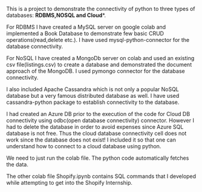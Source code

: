This is a project to demonstrate the connectivity of python to three types of databases:
**RDBMS,NOSQL and Cloud***.

For RDBMS I have created a MySQL server on google colab and implemented a Book Database to demonstrate few basic CRUD operations(read,delete etc.). I have 
used mysql-python-connector for the database connectivity.

For NoSQL I have created a MongoDb server on colab and used an existing csv file(listings.csv) to create a database and demonstrated the document approach 
of the MongoDB. I used pymongo connector for the database connectivity.

I also included Apache Cassandra which is not only a popular NoSQL database but a very famous distributed database as well. I have used cassandra-python package to establish connectivity to the database.

I had created an Azure DB prior to the execution of the code for Cloud DB connectivity using odbc(open database connectivity) connector. However I 
had to delete the database in order to avoid expenses since Azure SQL database is not free. Thus the cloud database connectivity cell does not work since 
the database does not exist! I included it so that one can understand how to connect to a cloud database using python.

We need to just run the colab file. The python code automatically fetches the data.

The other colab file Shopify.ipynb contains SQL commands that I developed while attempting to get into the 
Shopify Internship.
